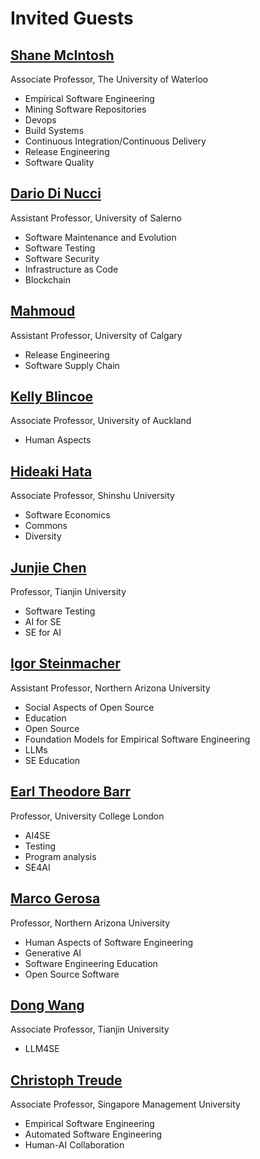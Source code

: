 # Invited Guests

## [Shane McIntosh](https://shanemcintosh.org/)

Associate Professor, The University of Waterloo	

- Empirical Software Engineering
- Mining Software Repositories
- Devops
- Build Systems
- Continuous Integration/Continuous Delivery
- Release Engineering
- Software Quality

## [Dario Di Nucci](https://dardin88.github.io/)

Assistant Professor, University of Salerno

- Software Maintenance and Evolution
- Software Testing
- Software Security
- Infrastructure as Code
- Blockchain


## [Mahmoud](https://scholar.google.com/citations?user=KkmbVn4AAAAJ&hl=en)

Assistant Professor, University of Calgary	

- Release Engineering
- Software Supply Chain


## [Kelly Blincoe](https://kblincoe.github.io/)

Associate Professor, University of Auckland

- Human Aspects

## [Hideaki Hata](https://hideakihata.github.io/)	

Associate Professor, Shinshu University

- Software Economics
- Commons
- Diversity

## [Junjie Chen](https://sites.google.com/site/junjiechen08/)

Professor, Tianjin University

- Software Testing
- AI for SE
- SE for AI

## [Igor Steinmacher](https://scholar.google.com/citations?user=I8o8rfoAAAAJ&hl=en)

Assistant Professor, Northern Arizona University

- Social Aspects of Open Source
- Education
- Open Source
- Foundation Models for Empirical Software Engineering
- LLMs
- SE Education

## [Earl Theodore Barr](https://earlbarr.com/)

Professor, University College London

- AI4SE
- Testing
- Program analysis
- SE4AI

## [Marco Gerosa](https://scholar.google.com/citations?user=kjtuhEQAAAAJ&hl=en)
Professor, Northern Arizona University

- Human Aspects of Software Engineering
- Generative AI
- Software Engineering Education
- Open Source Software

## [Dong Wang](https://dong-w.github.io/)
Associate Professor, Tianjin University 

- LLM4SE

## [Christoph Treude](https://scholar.google.com/citations?user=-ie8QFEAAAAJ&hl=en)	
Associate Professor, Singapore Management University

- Empirical Software Engineering
- Automated Software Engineering
- Human-AI Collaboration
